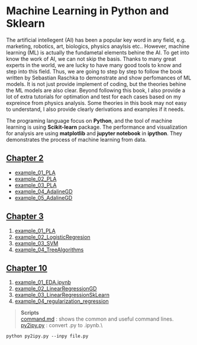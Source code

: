 # Machine Learning in Python and Sklearn
The artificial intellegent (AI) has been a popular key word in any field, e.g. marketing, robotics, art, biologics, physics anaylsis etc.. However, machine learning (ML) is actually the fundametal elements behine the AI. To get into know the work of AI, we can not skip the basis. Thanks to many great experts in the world, we are lucky to have many good tools to know and step into this field. Thus, we are going to step by step to follow the book written by Sebastian Raschka to demonstrate and show perfomances of ML models. It is not just provide implement of coding, but the theories behine the ML models are also clear. Beyond following this book, I also provide a lot of extra tutorials for optimation and test for each cases based on my expreince from physics analysis. Some theories in this book may not easy to understand, I also provide clearly derivations and examples if it needs.

The programing language focus on **Python**, and the tool of machine learning is using **Scikit-learn** package. The performance and visualization for analysis are using **matplotlib** and **jupyter notebook** in **ipython**. They demonstrates the process of machine learning from data.

## [Chapter 2](Chapter_02)
* [example_01_PLA](Chapter_02/example_01_PLA.ipynb)
* [example_02_PLA](Chapter_02/example_02_PLA.ipynb)
* [example_03_PLA](Chapter_02/example_03_PLA.ipynb)
* [example_04_AdalineGD](Chapter_02/example_04_AdalineGD.ipynb)
* [example_05_AdalineGD](Chapter_02/example_05_AdalineGD.ipynb)

## [Chapter 3](Chapter_03)
1. [example_01_PLA](Chapter_03/example_01_PLA.ipynb)
2. [example_02_LogisticRegresion](Chapter_03/example_02_LogisticRegresion.ipynb)
3. [example_03_SVM](Chapter_03/example_03_SVM.ipynb)
4. [example_04_TreeAlgorithms](Chapter_03/example_04_TreeAlgorithms.ipynb)


## [Chapter 10](Chapter_10)
1. [example_01_EDA.ipynb](Chapter_10/example_01_EDA.ipynb)
2. [example_02_LinearRegressionGD](Chapter_10/example_02_LinearRegressionGD.ipynb)
3. [example_03_LinearRegressionSkLearn](Chapter_10/example_03_LinearRegressionSkLearn.ipynb)
4. [example_04_regularization_regression](Chapter_10/example_04_regularization_regression.ipynb)

> **Scripts** \
> [command.md](command.md) : shows the common and useful command lines. \
> [py2ipy.py](py2ipy.py) : convert .py to .ipynb.\
  ```
  python py2ipy.py --inpy file.py
  ```
